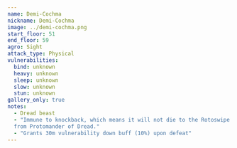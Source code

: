 ```yaml
---
name: Demi-Cochma
nickname: Demi-Cochma
image: ../demi-cochma.png
start_floor: 51
end_floor: 59
agro: Sight
attack_type: Physical
vulnerabilities:
  bind: unknown
  heavy: unknown
  sleep: unknown
  slow: unknown
  stun: unknown
gallery_only: true
notes:
  - Dread beast
  - "Immune to knockback, which means it will not die to the Rotoswipe ability
  from Protomander of Dread."
  - "Grants 30m vulnerability down buff (10%) upon defeat"
---
```

